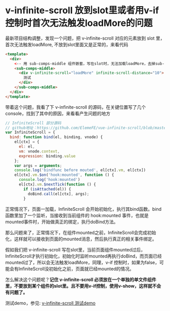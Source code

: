 
# v-infinite-scroll 放到slot里或者用v-if控制时首次无法触发loadMore的问题
最新项目结构调整，发现一个问题，把 v-infinite-scroll 对应的元素放到 slot 里，首次无法触发loadMore, 不放到slot里面又是正常的，来看代码

```html
<template>
  <div>
    <-- 用 sub-comps-middle 组件嵌套，写在slot时，无法加载loadMore，去掉sub-comps-middle 就是正常的-->
    <sub-comps-middle>
      <div v-infinite-scroll="loadMore" infinite-scroll-distance="10">
        测试
      </div>
    </sub-comps-middle>
  </div>
</template>
```

带着这个问题，我看了下 v-infinite-scroll 的源码，在关键位置写了几个console，找到了其中的原因，来看看产生问题的地方

```js
// InfiniteScroll 部分源码
// github地址：https://github.com/ElemeFE/vue-infinite-scroll/blob/master/src/directive.js
var InfiniteScroll = {
  bind: function bind(el, binding, vnode) {
    el[ctx] = {
      el: el,
      vm: vnode.context,
      expression: binding.value
    };
    var args = arguments;
    console.log('bindfunc before mouted', el[ctx].vm, el[ctx])
    el[ctx].vm.$on('hook:mounted', function () {
      console.log('hook:mounted')
      el[ctx].vm.$nextTick(function () {
        if (isAttached(el)) {
          doBind.call(el[ctx], args);
        }
```
正常情况下，页面一加载，InfiniteScroll 会开始初始化，执行其bind函数。bind函数里加了一个监听，当接收到当前组件的 hook:mounted 事件，也就是mounted事件时，开始做真正的绑定，执行doBind方法。

那么问题来了，正常情况下，在组件mounted之前，InfiniteScroll会完成初始化，这样就可以接收到页面的mounted消息，然后执行真正的相关事件绑定。

假如我们把 v-infinite-scroll 写在slot里，当前页面组件mounted过后，InfiniteScroll才执行初始化，初始化时监听mounted再执行doBind，而页面已经mounted过了，所以会无法触发loadMore，同理，v-if 控制时，如果为false，可能会有InfiniteScroll没初始化之前，页面就已经mounted的情况。

怎么解决这个问题呢？**记住 v-infinite-scroll 必须放在一个单独的单文件组件里，不要放到某个组件的slot里。且不要用v-if控制，使用v-show，这样就不会有问题了。**

测试demo，参见: [v-infinite-scroll 测试demo](https://github.com/zuoxiaobai/fedemo/tree/master/src/vuecli-demo/src/views/infiniteScrollTest)